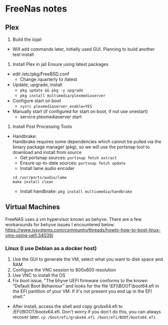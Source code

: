 # FreeNas notes

## Plex
1. Build the iojail
  - Will add commands later, initially used GUI. Planning to build another test install
1. Install Plex in jail
Ensure using latest packages
  - edit /etc/pkg/FreeBSD.conf
    - Change /quarterly to /latest
  - Update, upgrade, install
    * `pkg update && pkg -y upgrade`
    * `pkg install multimedia/plexmediaserver`
  - Configure start on boot
    * `sysrc plexmediaserver_enable=YES`
  - Manually start (if configured for start on boot, if not use onestart)
    * service plexmediaserver start
1. Install Post Processing Tools
  - Handbrake:\
  Handbrake requires some dependencies which cannot be pulled via the binary package manager (pkg), so we will use the portsnap tool to download and install from source
    - Get portsnap sources: `portsnap fetch extract`
    - Ensure up-to-date sources: `portsnap fetch update`
    - Install lame audio encoder
    ```
    cd /usr/ports/audio/lame
    make install clean
    ```
    - Install handbrake: `pkg install multiumedia/handbrake`
  
    
## Virtual Machines
FreeNAS uses a vm hypervisor known as behyve. There are a few workarounds for behyve issues I encountered below.
https://www.ixsystems.com/community/threads/howto-how-to-boot-linux-vms-using-uefi.54039/

### Linux (I use Debian as a docker host)
1. Use the GUI to generate the VM, select what you want to disk space and RAM
1. Configure the VNC session to 800x600 resolution
1. Use VNC to install the OS
1. Fix boot issue, "The bhyve UEFI firmware conforms to the known “Default Boot Behaviour” and looks for the file \EFI\BOOT\boot64.efi in the EFI partition of your VM. If it's not present you end up in the EFI shell."
  - After install, access the shell and copy grubx64.efi to /EFI/BOOT/bootx64.efi. Don't worry if you don't do this, you can always recover later.
  `cp /boot/efi/grubx64.efi /boot/efi/BOOT/bootx64.efi`
